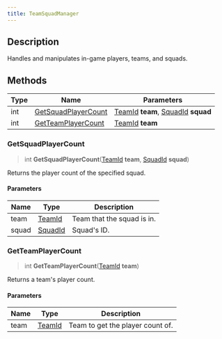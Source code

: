 ```yaml
---
title: TeamSquadManager
---
```

## Description

Handles and manipulates in-game players, teams, and squads.

## Methods

| Type | Name                                        | Parameters                                                                                      |
| ---- | ------------------------------------------- | ----------------------------------------------------------------------------------------------- |
| int  | [GetSquadPlayerCount](#getsquadplayercount) | [TeamId](/vext/ref/fb/teamid) **team**, [SquadId](/vext/ref/fb/squadid) **squad** |
| int  | [GetTeamPlayerCount](#getteamplayercount)   | [TeamId](/vext/ref/fb/teamid) **team**                                                   |

### GetSquadPlayerCount

> int **GetSquadPlayerCount**([TeamId](/vext/ref/fb/teamid) **team**, [SquadId](/vext/ref/fb/squadid) **squad**)

Returns the player count of the specified squad.

#### Parameters

| Name  | Type                                   | Description                |
| ----- | -------------------------------------- | -------------------------- |
| team  | [TeamId](/vext/ref/fb/teamid)   | Team that the squad is in. |
| squad | [SquadId](/vext/ref/fb/squadid) | Squad's ID.                |

### GetTeamPlayerCount

> int **GetTeamPlayerCount**([TeamId](/vext/ref/fb/teamid) **team**)

Returns a team's player count.

#### Parameters

| Name | Type                                 | Description                      |
| ---- | ------------------------------------ | -------------------------------- |
| team | [TeamId](/vext/ref/fb/teamid) | Team to get the player count of. |
